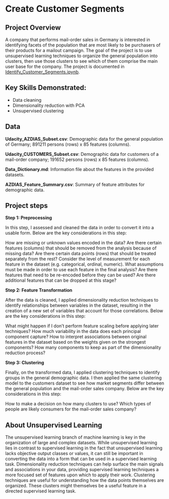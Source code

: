 # Create Customer Segments

## Project Overview
A company that performs mail-order sales in Germany is interested in identifying facets of the population that are most likely to be purchasers of their products for a mailout campaign. The goal of the project is to use unsupervised learning techniques to organize the general population into clusters, then use those clusters to see which of them comprise the main user base for the company. The project is documented in [Identify_Customer_Segments.ipynb](https://github.com/iDataist/Create-Customer-Segments/blob/master/Identify_Customer_Segments.ipynb).

## Key Skills Demonstrated:
- Data cleaning
- Dimensionality reduction with PCA
- Unsupervised clustering

## Data
**Udacity_AZDIAS_Subset.csv**: Demographic data for the general population of Germany; 891211 persons (rows) x 85 features (columns).

**Udacity_CUSTOMERS_Subset.csv**: Demographic data for customers of a mail-order company; 191652 persons (rows) x 85 features (columns).

**Data_Dictionary.md**: Information file about the features in the provided datasets.

**AZDIAS_Feature_Summary.csv**: Summary of feature attributes for demographic data.

## Project steps
**Step 1: Preprocessing**

In this step, I assessed and cleaned the data in order to convert it into a usable form. Below are the key considerations in this step:

How are missing or unknown values encoded in the data? Are there certain features (columns) that should be removed from the analysis because of missing data? Are there certain data points (rows) that should be treated separately from the rest?
Consider the level of measurement for each feature in the dataset (e.g. categorical, ordinal, numeric). What assumptions must be made in order to use each feature in the final analysis? Are there features that need to be re-encoded before they can be used? Are there additional features that can be dropped at this stage?

**Step 2: Feature Transformation**

After the data is cleaned, I applied dimensionality reduction techniques to identify relationships between variables in the dataset, resulting in the creation of a new set of variables that account for those correlations. Below are the key considerations in this step:

What might happen if I don’t perform feature scaling before applying later techniques?
How much variability in the data does each principal component capture? How to interpret associations between original features in the dataset based on the weights given on the strongest components? How many components to keep as part of the dimensionality reduction process?

**Step 3: Clustering**

Finally, on the transformed data, I applied clustering techniques to identify groups in the general demographic data. I then applied the same clustering model to the customers dataset to see how market segments differ between the general population and the mail-order sales company. Below are the key considerations in this step:

How to make a decision on how many clusters to use?
Which types of people are likely consumers for the mail-order sales company?

## About Unsupervised Learning
The unsupervised learning branch of machine learning is key in the organization of large and complex datasets. While unsupervised learning lies in contrast to supervised learning in the fact that unsupervised learning lacks objective output classes or values, it can still be important in converting the data into a form that can be used in a supervised learning task. Dimensionality reduction techniques can help surface the main signals and associations in your data, providing supervised learning techniques a more focused set of features upon which to apply their work. Clustering techniques are useful for understanding how the data points themselves are organized. These clusters might themselves be a useful feature in a directed supervised learning task.
